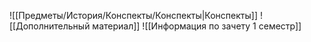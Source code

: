 

![[Предметы/История/Конспекты/Конспекты|Конспекты]]
![[Дополнительный материал]]
![[Информация по зачету 1 семестр]]